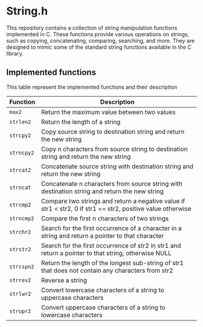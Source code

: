 # String.h

This repository contains a collection of string manipulation functions implemented in C. These functions provide various operations on strings, such as copying, concatenating, comparing, searching, and more. They are designed to mimic some of the standard string functions available in the C library.

## Implemented functions

This table represent the implemented functions and their description

| Function    | Description                                                                                      |
| ----------- | ------------------------------------------------------------------------------------------------ |
| `max2`      | Return the maximum value between two values                                                      |
| `strlen2`   | Return the length of a string                                                                    |
| `strcpy2`   | Copy source string to destination string and return the new string                                |
| `strncpy2`  | Copy n characters from source string to destination string and return the new string             |
| `strcat2`   | Concatenate source string with destination string and return the new string                       |
| `strncat`   | Concatenate n characters from source string with destination string and return the new string    |
| `strcmp2`   | Compare two strings and return a negative value if str1 < str2, 0 if str1 == str2, positive value otherwise |
| `strncmp2`  | Compare the first n characters of two strings                                                    |
| `strchr2`   | Search for the first occurrence of a character in a string and return a pointer to that character |
| `strstr2`   | Search for the first occurrence of str2 in str1 and return a pointer to that string, otherwise NULL |
| `strcspn2`  | Return the length of the longest sub-string of str1 that does not contain any characters from str2 |
| `strrev2`   | Reverse a string                                                                                 |
| `strlwr2`   | Convert lowercase characters of a string to uppercase characters                                |
| `strupr2`   | Convert uppercase characters of a string to lowercase characters                                |


